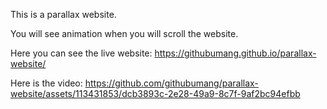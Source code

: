 This is a parallax website.

You will see animation when you will scroll the website.

Here you can see the live website: https://githubumang.github.io/parallax-website/

Here is the video:
https://github.com/githubumang/parallax-website/assets/113431853/dcb3893c-2e28-49a9-8c7f-9af2bc94efbb

